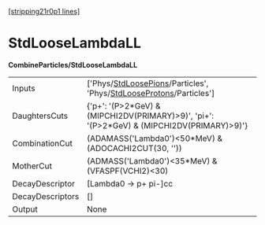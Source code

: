 [[stripping21r0p1 lines]](./stripping21r0p1-index)

# StdLooseLambdaLL

**CombineParticles/StdLooseLambdaLL**

|                  |                                                                                                                                                                              |
|------------------|------------------------------------------------------------------------------------------------------------------------------------------------------------------------------|
| Inputs           | ['Phys/[StdLoosePions](./stripping21r0p1-commonparticles-stdloosepions)/Particles', 'Phys/[StdLooseProtons](./stripping21r0p1-commonparticles-stdlooseprotons)/Particles'] |
| DaughtersCuts    | {'p+': '(P\>2\*GeV) & (MIPCHI2DV(PRIMARY)\>9)', 'pi+': '(P\>2\*GeV) & (MIPCHI2DV(PRIMARY)\>9)'}                                                                              |
| CombinationCut   | (ADAMASS('Lambda0')\<50\*MeV) & (ADOCACHI2CUT(30, ''))                                                                                                                       |
| MotherCut        | (ADMASS('Lambda0')\<35\*MeV) & (VFASPF(VCHI2)\<30)                                                                                                                           |
| DecayDescriptor  | [Lambda0 -\> p+ pi-]cc                                                                                                                                                     |
| DecayDescriptors | []                                                                                                                                                                         |
| Output           | None                                                                                                                                                                         |
